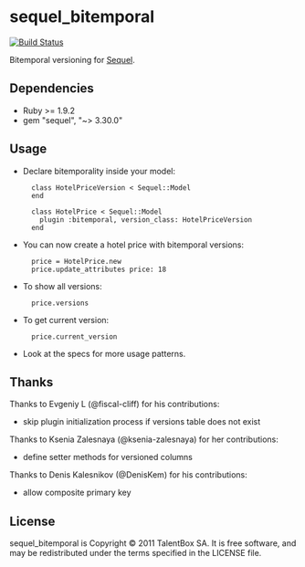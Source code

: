 sequel_bitemporal
=================

[![Build Status](https://travis-ci.org/TalentBox/sequel_bitemporal.svg?branch=master)](https://travis-ci.org/TalentBox/sequel_bitemporal)

Bitemporal versioning for [Sequel].

Dependencies
------------

* Ruby >= 1.9.2
* gem "sequel", "~> 3.30.0"

Usage
-----

* Declare bitemporality inside your model:

        class HotelPriceVersion < Sequel::Model
        end

        class HotelPrice < Sequel::Model
          plugin :bitemporal, version_class: HotelPriceVersion
        end

* You can now create a hotel price with bitemporal versions:

        price = HotelPrice.new
        price.update_attributes price: 18

* To show all versions:

        price.versions

* To get current version:

        price.current_version

* Look at the specs for more usage patterns.

Thanks
------

Thanks to Evgeniy L (@fiscal-cliff) for his contributions:
- skip plugin initialization process if versions table does not exist

Thanks to Ksenia Zalesnaya (@ksenia-zalesnaya) for her contributions:
- define setter methods for versioned columns

Thanks to Denis Kalesnikov (@DenisKem) for his contributions:
- allow composite primary key

License
-------

sequel_bitemporal is Copyright © 2011 TalentBox SA. It is free software, and may be redistributed under the terms specified in the LICENSE file.

[Sequel]: http://sequel.jeremyevans.net/
